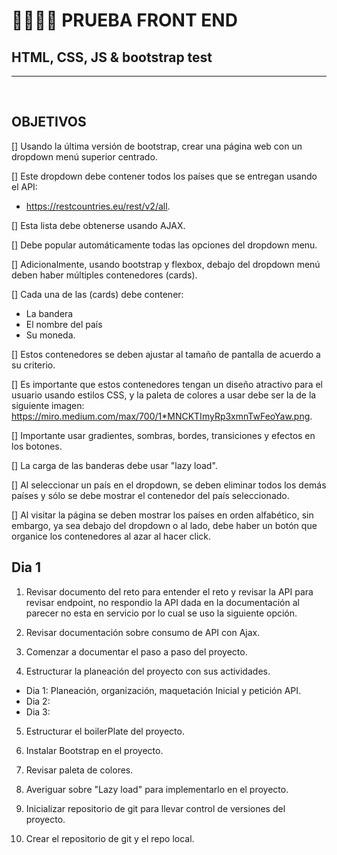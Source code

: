 # 👩‍💻🎌🚩 PRUEBA FRONT END 

## HTML, CSS, JS & bootstrap test

<hr>
<br>

## OBJETIVOS

[] Usando la última versión de bootstrap, crear una página web con un dropdown menú superior centrado.

[] Este dropdown debe contener todos los países que se entregan usando el API: <br>
- https://restcountries.eu/rest/v2/all.

[] Esta lista debe obtenerse usando AJAX.

[] Debe popular automáticamente todas las opciones del dropdown menu.

[] Adicionalmente, usando bootstrap y flexbox, debajo del dropdown menú deben haber múltiples contenedores (cards).

[] Cada una de las (cards) debe contener:
- La bandera
- El nombre del país
- Su moneda.

[] Estos contenedores se deben ajustar al tamaño de pantalla de acuerdo a su criterio. 

[] Es importante que estos contenedores tengan un diseño atractivo para el usuario usando estilos CSS, y la paleta de colores a usar debe ser la de la siguiente imagen: 
https://miro.medium.com/max/700/1*MNCKTImyRp3xmnTwFeoYaw.png. 

[] Importante usar gradientes, sombras, bordes, transiciones y efectos en los botones.

[] La carga de las banderas debe usar "lazy load".

[] Al seleccionar un país en el dropdown, se deben eliminar todos los demás países y sólo se debe mostrar el contenedor del país seleccionado.

[] Al visitar la página se deben mostrar los países en orden alfabético, sin embargo, ya sea debajo del dropdown o al lado, debe haber un botón que organice los contenedores al azar al hacer click.



## Dia 1

1. Revisar documento del reto para entender el reto y revisar la API para revisar endpoint, no respondio la API dada en la documentación al parecer no esta en servicio por lo cual se uso la siguiente opción.

2. Revisar documentación sobre consumo de API con Ajax.

3. Comenzar a documentar el paso a paso del proyecto.

4. Estructurar la planeación del proyecto con sus actividades.

* Dia 1: Planeación, organización, maquetación Inicial y petición API.
* Dia 2: 
* Dia 3:

5. Estructurar el boilerPlate del proyecto.

6. Instalar Bootstrap en el proyecto.

7. Revisar paleta de colores.

8. Averiguar sobre "Lazy load" para implementarlo en el proyecto.

9. Inicializar repositorio de git para llevar control de versiones del proyecto.

10. Crear el repositorio de git y el repo local.